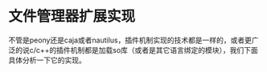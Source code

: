 # 文件管理器扩展实现

不管是peony还是caja或者nautilus，插件机制实现的技术都是一样的，或者更广泛的说c/c++的插件机制都是加载so库（或者是其它语言绑定的模块），我们下面具体分析一下它的实现。

